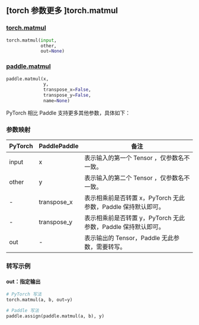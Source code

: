 ## [torch 参数更多 ]torch.matmul
### [torch.matmul](https://pytorch.org/docs/stable/generated/torch.matmul.html?highlight=matmul#torch.matmul)
```python
torch.matmul(input,
             other,
             out=None)
```

### [paddle.matmul](https://www.paddlepaddle.org.cn/documentation/docs/zh/develop/api/paddle/matmul_cn.html)
```python
paddle.matmul(x,
              y,
              transpose_x=False,
              transpose_y=False,
              name=None)
```

PyTorch 相比 Paddle 支持更多其他参数，具体如下：
### 参数映射
| PyTorch       | PaddlePaddle | 备注                                                   |
| ------------- | ------------ | ------------------------------------------------------ |
| input         | x            | 表示输入的第一个 Tensor ，仅参数名不一致。               |
| other         | y            | 表示输入的第二个 Tensor ，仅参数名不一致。             |
| -             | transpose_x  | 表示相乘前是否转置 x，PyTorch 无此参数，Paddle 保持默认即可。               |
| -             | transpose_y  | 表示相乘前是否转置 y，PyTorch 无此参数，Paddle 保持默认即可。             |
| out           | -            | 表示输出的 Tensor，Paddle 无此参数，需要转写。  |


### 转写示例
#### out：指定输出
```python
# PyTorch 写法
torch.matmul(a, b, out=y)

# Paddle 写法
paddle.assign(paddle.matmul(a, b), y)
```
